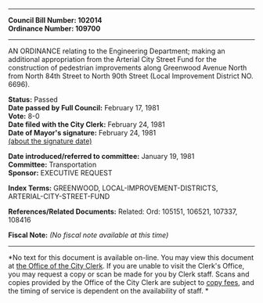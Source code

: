 * * * * *  
  
**Council Bill Number: [](#h0)[](#h2)102014**   
**Ordinance Number: 109700**  
  
* * * * *  
  
AN ORDINANCE relating to the Engineering Department; making an additional appropriation from the Arterial City Street Fund for the construction of pedestrian improvements along Greenwood Avenue North from North 84th Street to North 90th Street (Local Improvement District NO. 6696).  
  
**Status:** Passed   
**Date passed by Full Council:** February 17, 1981   
**Vote:** 8-0   
**Date filed with the City Clerk:** February 24, 1981   
**Date of Mayor's signature:** February 24, 1981   
[(about the signature date)](/~public/approvaldate.htm)   
  
  
**Date introduced/referred to committee:** January 19, 1981   
**Committee:** Transportation   
**Sponsor:** EXECUTIVE REQUEST   
  
**Index Terms:** GREENWOOD, LOCAL-IMPROVEMENT-DISTRICTS, ARTERIAL-CITY-STREET-FUND  
  
**References/Related Documents:** Related: Ord: 105151, 106521, 107337, 108416  
  
**Fiscal Note:** *(No fiscal note available at this time)*  
  
* * * * *  
  
*No text for this document is available on-line. You may view this document at [the Office of the City Clerk](http://www.seattle.gov/leg/clerk/contactUs.htm). If you are unable to visit the Clerk's Office, you may request a copy or scan be made for you by Clerk staff. Scans and copies provided by the Office of the City Clerk are subject to [copy fees](http://clerk.seattle.gov/~public/clerkfees.htm), and the timing of service is dependent on the availability of staff. *  
  
  
